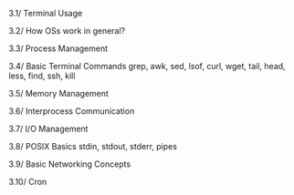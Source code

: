 3.1/ Terminal Usage

3.2/ How OSs work in general?

3.3/ Process Management

3.4/ Basic Terminal Commands
	grep, awk, sed, lsof, curl, wget, tail, head, less, find, ssh, kill

3.5/ Memory Management

3.6/ Interprocess Communication

3.7/ I/O Management

3.8/ POSIX Basics
	stdin, stdout, stderr, pipes

3.9/ Basic Networking Concepts

3.10/ Cron